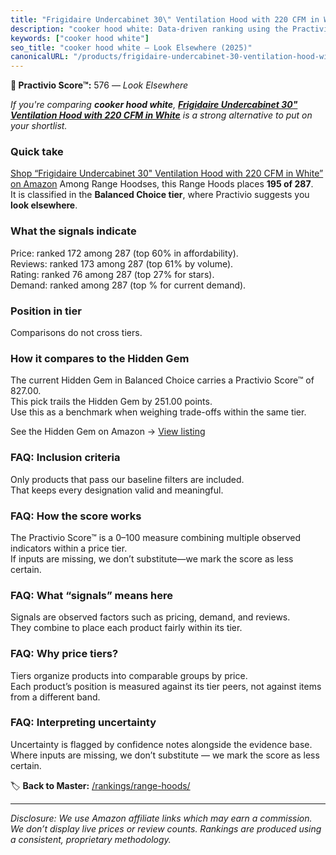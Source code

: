 ```yaml
---
title: "Frigidaire Undercabinet 30\" Ventilation Hood with 220 CFM in White"
description: "cooker hood white: Data-driven ranking using the Practivio Score™. Positioned by quality, value, demand, findability, momentum."
keywords: ["cooker hood white"]
seo_title: "cooker hood white — Look Elsewhere (2025)"
canonicalURL: "/products/frigidaire-undercabinet-30-ventilation-hood-with-220-cfm-in-white-B0DWVK562J/"
---
```


**🚫 Practivio Score™:** 576 — _Look Elsewhere_


*If you're comparing **cooker hood white**, **[Frigidaire Undercabinet 30" Ventilation Hood with 220 CFM in White](https://www.amazon.com/dp/B0DWVK562J?tag=practivio-20)** is a strong alternative to put on your shortlist.*
### Quick take
[Shop “Frigidaire Undercabinet 30" Ventilation Hood with 220 CFM in White” on Amazon](https://www.amazon.com/dp/B0DWVK562J?tag=practivio-20)
Among Range Hoodses, this Range Hoods places **195 of 287**.  
It is classified in the **Balanced Choice tier**, where Practivio suggests you **look elsewhere**.

### What the signals indicate
Price: ranked 172 among 287 (top 60% in affordability).  
Reviews: ranked 173 among 287 (top 61% by volume).  
Rating: ranked 76 among 287 (top 27% for stars).  
Demand: ranked  among 287 (top % for current demand).

### Position in tier
Comparisons do not cross tiers.

### How it compares to the Hidden Gem
The current Hidden Gem in Balanced Choice carries a Practivio Score™ of 827.00.  
This pick trails the Hidden Gem by 251.00 points.  
Use this as a benchmark when weighing trade-offs within the same tier.  

See the Hidden Gem on Amazon → [View listing](https://www.amazon.com/dp/B079VGZP3H?tag=practivio-20)

### FAQ: Inclusion criteria
Only products that pass our baseline filters are included.  
That keeps every designation valid and meaningful.

### FAQ: How the score works
The Practivio Score™ is a 0–100 measure combining multiple observed indicators within a price tier.  
If inputs are missing, we don’t substitute—we mark the score as less certain.

### FAQ: What “signals” means here
Signals are observed factors such as pricing, demand, and reviews.  
They combine to place each product fairly within its tier.

### FAQ: Why price tiers?
Tiers organize products into comparable groups by price.  
Each product’s position is measured against its tier peers, not against items from a different band.

### FAQ: Interpreting uncertainty
Uncertainty is flagged by confidence notes alongside the evidence base.  
Where inputs are missing, we don’t substitute — we mark the score as less certain.


🏷️ **Back to Master:** [/rankings/range-hoods/](/rankings/range-hoods/)

---
_Disclosure: We use Amazon affiliate links which may earn a commission. We don’t display live prices or review counts. Rankings are produced using a consistent, proprietary methodology._

